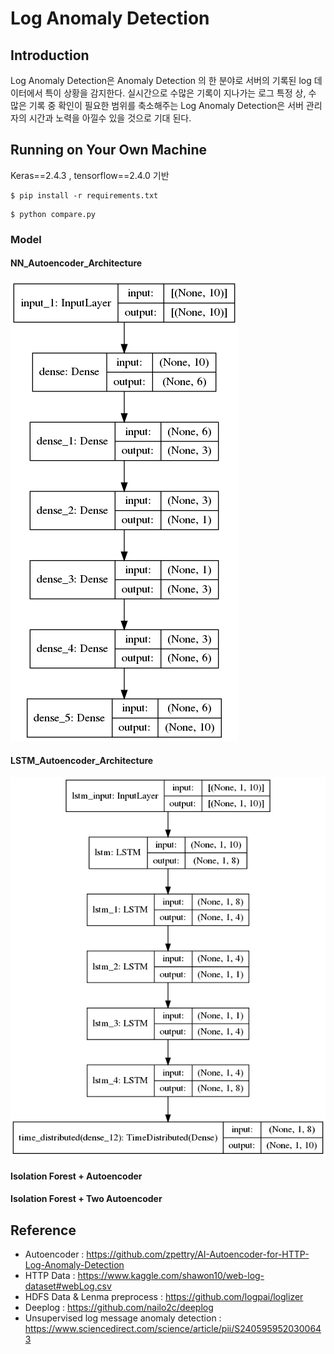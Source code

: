# Log Anomaly Detection

## Introduction

Log Anomaly Detection은 Anomaly Detection 의 한 분야로 서버의 기록된 log 데이터에서 특이 상황을 감지한다. 실시간으로 수많은 기록이 지나가는 로그 특정 상, 수 많은 기록 중 확인이 필요한 범위를 축소해주는 Log Anomaly Detection은 서버 관리자의 시간과 노력을 아낄수 있을 것으로 기대 된다.

## Running on Your Own Machine

Keras==2.4.3 , tensorflow==2.4.0 기반

```
$ pip install -r requirements.txt
```

```
$ python compare.py
```



### Model

#### NN_Autoencoder_Architecture

![NN_Autoencoder_Architecture](./data/model_plot.png)

#### LSTM_Autoencoder_Architecture
![LSTM_Autoencoder_Architecture](./data/LSTM_model_plot.png)

#### Isolation Forest + Autoencoder


#### Isolation Forest + Two Autoencoder

## Reference

* Autoencoder : https://github.com/zpettry/AI-Autoencoder-for-HTTP-Log-Anomaly-Detection
* HTTP Data : https://www.kaggle.com/shawon10/web-log-dataset#webLog.csv
* HDFS Data & Lenma preprocess : https://github.com/logpai/loglizer 
* Deeplog : https://github.com/nailo2c/deeplog
* Unsupervised log message anomaly detection : https://www.sciencedirect.com/science/article/pii/S2405959520300643